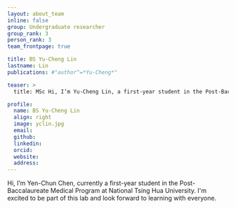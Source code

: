 ```yaml
---
layout: about_team
inline: false
group: Undergraduate researcher
group_rank: 3
person_rank: 3
team_frontpage: true

title: BS Yu-Cheng Lin
lastname: Lin
publications: #"author^=*Yu-Cheng*"

teaser: >
  title: MSc Hi, I’m Yu-Cheng Lin, a first-year student in the Post-Baccalaureate Medical Program at National Tsing Hua University. I’m excited to collaborate and eager to learn with everyone.

profile:
  name: BS Yu-Cheng Lin
  align: right
  image: yclin.jpg
  email:
  github:
  linkedin:
  orcid:
  website:
  address:
---
```


Hi, I’m Yen-Chun Chen, currently a first-year student in the Post-Baccalaureate Medical Program at National Tsing Hua University. I'm excited to be part of this lab and look forward to learning with everyone.
